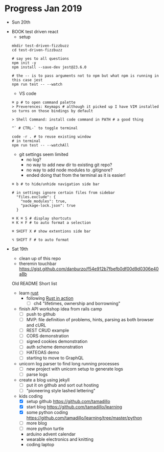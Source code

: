 # Progress Jan 2019

* Sun 20th
- BOOK test driven react
  - setup
  ```
  mkdir test-driven-fizzbuzz
  cd test-driven-fizzbuzz

  # say yes to all questions
  npm init -y
  npm install --save-dev jest@23.6.0

  # the -- is to pass arguments not to npm but what npm is running in this case jest
  npm run test -- --watch
  ```
  - VS code
  ```
  ⌘ p # to open command palette
  > Preverences: Keymaps # although it picked up I have VIM installed so turns on those bindings by default

  > Shell Command: install code command in PATH # a good thing

  ^` # CTRL-` to toggle terminal

  code -r . # to reuse existing window
  # in terminal
  npm run test -- --watchAll
  ```
    - git settings seem limited
      - no log?
      - no way to add new dir to existing git repo?
      - no way to add node modules to .gitignore?
      - ended doing that from the terminal as it is easier!
  ```
  ⌘ b # to hide/unhide navigation side bar

  # in settings ignore certain files from sidebar
    "files.exclude": {
      "node_modules": true,
      "package-lock.json": true
    }

  ⌘ K ⌘ S # display shortcuts
  ⌘ K ⌘ F # to auto format a selection

  ⌘ SHIFT X # show extentions side bar

  ⌥ SHIFT F # to auto format
  ```

* Sat 19th
  - clean up of this repo
  - theremin touchbar https://gist.github.com/danburzo/f54e912b7fbefb0df00d9d0306e40a8b

  Old README
  Short list
    - learn [rust](lang/rust/rust_in_action)
      - following [Rust in action](https://www.manning.com/books/rust-in-action)
        - [ ] ch4 "lifetimes, ownership and borrowning"
    - finish API workshop idea from rails camp
      - [ ] push to github
      - [ ] MVP: file definition of problems, hints, parsing as both browser and cURL
      - [ ] REST CRUD example
      - [ ] CORS demonstration
      - [ ] signed cookies demonstration
      - [ ] auth scheme demonstration
      - [ ] HATEOAS demo
      - [ ] starting to move to GraphQL
    - unicorn log parser to find long running processes
      - [ ] new project with unicorn setup to generate logs
      - [ ] parse logs
    - create a blog using jekyll
      - [ ] put it on github and sort out hosting
      - [ ] "pioneering style lashed lettering"
    - kids coding
      - [x] setup github https://github.com/tamadillo
      - [x] start blog https://github.com/tamadillo/learning
      - [x] some python coding https://github.com/tamadillo/learning/tree/master/python
      - [ ] more blog
      - [ ] more python turtle
      - arduino advent calendar
      - wearable electronics and knitting
      - coding laptop

